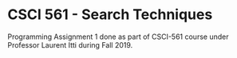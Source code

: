 # CSCI 561 - Search Techniques
 Programming Assignment 1 done as part of CSCI-561 course under Professor Laurent Itti during Fall 2019.
